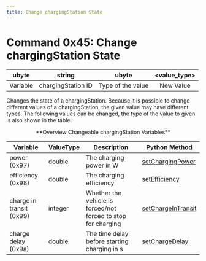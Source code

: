 ```yaml
---
title: Change chargingStation State
---
```


# Command 0x45: Change chargingStation State

|  ubyte   |      string       |       ubyte       | <value_type\> |
| :------: | :---------------: | :---------------: | :----------: |
| Variable | chargingStation ID | Type of the value |  New Value   |

Changes the state of a chargingStation. Because it is possible to change
different values of a chargingStation, the given value may have different
types. The following values can be changed, the type of the value to
given is also shown in the table.

<center>**Overview Changeable chargingStation Variables**</center>

| Variable                 | ValueType | Description       |  [Python Method](../TraCI/Interfacing_TraCI_from_Python.md)    |
| ------------------------ | ----------| ----------------- | -------------------------------------------------------------- |
| power (0x97)             | double    | The charging power in W |  [setChargingPower](https://sumo.dlr.de/pydoc/traci._chargingstation.html#ChargingStationDomain-setChargingPower) |
| efficiency (0x98)        | double    | The charging efficiency | [setEfficiency](https://sumo.dlr.de/pydoc/traci._chargingstation.html#ChargingStationDomain-setEfficiency) |
| charge in transit (0x99) | integer   | Whether the vehicle is forced/not forced to stop for charging | [setChargeInTransit](https://sumo.dlr.de/pydoc/traci._chargingstation.html#ChargingStationDomain-setChargeInTransit) |
| charge delay (0x9a)      | double    | The time delay before starting charging in s | [setChargeDelay](https://sumo.dlr.de/pydoc/traci._chargingstation.html#ChargingStationDomain-setChargeDelay) |

